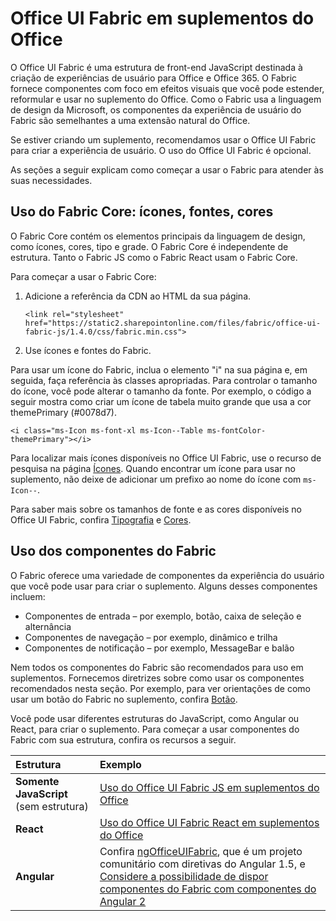 # <a name="office-ui-fabric-in-office-add-ins"></a>Office UI Fabric em suplementos do Office 

O Office UI Fabric é uma estrutura de front-end JavaScript destinada à criação de experiências de usuário para Office e Office 365. O Fabric fornece componentes com foco em efeitos visuais que você pode estender, reformular e usar no suplemento do Office. Como o Fabric usa a linguagem de design da Microsoft, os componentes da experiência de usuário do Fabric são semelhantes a uma extensão natural do Office. 

Se estiver criando um suplemento, recomendamos usar o Office UI Fabric para criar a experiência de usuário. O uso do Office UI Fabric é opcional.

As seções a seguir explicam como começar a usar o Fabric para atender às suas necessidades. 

## <a name="use-fabric-core-icons-fonts-colors"></a>Uso do Fabric Core: ícones, fontes, cores
O Fabric Core contém os elementos principais da linguagem de design, como ícones, cores, tipo e grade. O Fabric Core é independente de estrutura. Tanto o Fabric JS como o Fabric React usam o Fabric Core.

Para começar a usar o Fabric Core:

1. Adicione a referência da CDN ao HTML da sua página.  

    `<link rel="stylesheet" href="https://static2.sharepointonline.com/files/fabric/office-ui-fabric-js/1.4.0/css/fabric.min.css">`   
    
2. Use ícones e fontes do Fabric. 

Para usar um ícone do Fabric, inclua o elemento "i" na sua página e, em seguida, faça referência às classes apropriadas. Para controlar o tamanho do ícone, você pode alterar o tamanho da fonte. Por exemplo, o código a seguir mostra como criar um ícone de tabela muito grande que usa a cor themePrimary (#0078d7). 
   
`<i class="ms-Icon ms-font-xl ms-Icon--Table ms-fontColor-themePrimary"></i>`

Para localizar mais ícones disponíveis no Office UI Fabric, use o recurso de pesquisa na página [Ícones](https://dev.office.com/fabric#/styles/icons). Quando encontrar um ícone para usar no suplemento, não deixe de adicionar um prefixo ao nome do ícone com `ms-Icon--`. 

Para saber mais sobre os tamanhos de fonte e as cores disponíveis no Office UI Fabric, confira [Tipografia](https://dev.office.com/fabric#/styles/typography) e [Cores](https://dev.office.com/fabric#/styles/colors).
 
## <a name="use-fabric-components"></a>Uso dos componentes do Fabric 
O Fabric oferece uma variedade de componentes da experiência do usuário que você pode usar para criar o suplemento. Alguns desses componentes incluem:

- Componentes de entrada – por exemplo, botão, caixa de seleção e alternância
- Componentes de navegação – por exemplo, dinâmico e trilha
- Componentes de notificação – por exemplo, MessageBar e balão  

Nem todos os componentes do Fabric são recomendados para uso em suplementos. Fornecemos diretrizes sobre como usar os componentes recomendados nesta seção. Por exemplo, para ver orientações de como usar um botão do Fabric no suplemento, confira [Botão](button.md). 

Você pode usar diferentes estruturas do JavaScript, como Angular ou React, para criar o suplemento. Para começar a usar componentes do Fabric com sua estrutura, confira os recursos a seguir.

|**Estrutura**|**Exemplo**|
|:------------|:----------|
|**Somente JavaScript** (sem estrutura)|[Uso do Office UI Fabric JS em suplementos do Office](using-office-ui-fabric-js.md)|
|**React**|[Uso do Office UI Fabric React em suplementos do Office](using-office-ui-fabric-react.md )|
|**Angular**| Confira [ngOfficeUIFabric](http://ngofficeuifabric.com/), que é um projeto comunitário com diretivas do Angular 1.5, e [Considere a possibilidade de dispor componentes do Fabric com componentes do Angular 2](https://dev.office.com/docs/add-ins/develop/add-ins-with-angular2#consider-wrapping-fabric-components-with-angular-2-components)|